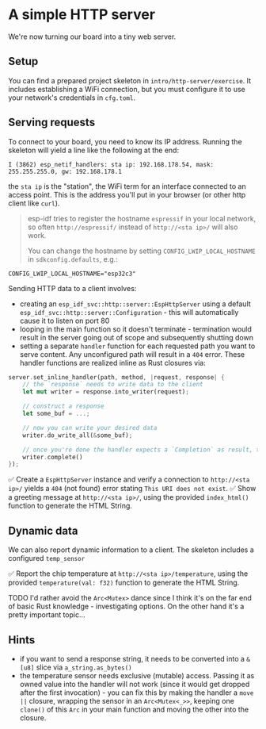 # A simple HTTP server

We're now turning our board into a tiny web server. 

## Setup

You can find a prepared project skeleton in `intro/http-server/exercise`. It includes establishing a WiFi connection, but you must configure it to use your network's credentials in `cfg.toml`.

## Serving requests

To connect to your board, you need to know its IP address. Running the skeleton will yield a line like the following at the end:
```console
I (3862) esp_netif_handlers: sta ip: 192.168.178.54, mask: 255.255.255.0, gw: 192.168.178.1
```

the `sta ip` is the "station", the WiFi term for an interface connected to an access point. This is the address you'll put in your browser (or other http client like `curl`).

> esp-idf tries to register the hostname `espressif` in your local network, so often `http://espressif/` instead of `http://<sta ip>/` will also work.
>
> You can change the hostname by setting `CONFIG_LWIP_LOCAL_HOSTNAME` in `sdkconfig.defaults`, e.g.:
```code
CONFIG_LWIP_LOCAL_HOSTNAME="esp32c3"
```

Sending HTTP data to a client involves:
- creating an `esp_idf_svc::http::server::EspHttpServer` using a default `esp_idf_svc::http::server::Configuration` - this will automatically cause it to listen on port 80
- looping in the main function so it doesn't terminate - termination would result in the server going out of scope and subsequently shutting down
- setting a separate `handler` function for each requested path you want to serve content. Any unconfigured path will result in a `404` error. These handler functions are realized inline as Rust closures via:

```rust
server.set_inline_handler(path, method, |request, response| {
    // the `response` needs to write data to the client
    let mut writer = response.into_writer(request);

    // construct a response
    let some_buf = ...;

    // now you can write your desired data
    writer.do_write_all(&some_buf);

    // once you're done the handler expects a `Completion` as result, this is achieved via:
    writer.complete()
});

```
 

✅ Create a `EspHttpServer` instance and verify a connection to `http://<sta ip>/` yields a `404` (not found) error stating `This URI does not exist`.
✅ Show a greeting message at `http://<sta ip>/`, using the provided `index_html()` function to generate the HTML String.

## Dynamic data

We can also report dynamic information to a client. The skeleton includes a configured `temp_sensor`

✅ Report the chip temperature at `http://<sta ip>/temperature`, using the provided `temperature(val: f32)` function to generate the HTML String.

TODO I'd rather avoid the `Arc<Mutex>` dance since I think it's on the far end of basic Rust knowledge - investigating options. On the other hand it's a pretty important topic… 

## Hints
- if you want to send a response string, it needs to be converted into a `&[u8]` slice via `a_string.as_bytes()`
- the temperature sensor needs exclusive (mutable) access. Passing it as owned value into the handler will not work (since it would get dropped after the first invocation) - you can fix this by making the handler a `move ||` closure, wrapping the sensor in an `Arc<Mutex<_>>`, keeping one `clone()` of this `Arc` in your main function and moving the other into the closure.